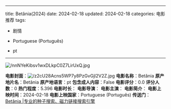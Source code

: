 
---
title: Betânia(2024)
date: 2024-02-18
updated: 2024-02-18
categories: 电影推荐
tags:

- 剧情

- Portuguese (Português)
- pt
---

<img src="https://image.tmdb.org/t/p/original/nnNYeKibsv1wxDLkpC0Z7LirUxQ.jpg" alt="/nnNYeKibsv1wxDLkpC0Z7LirUxQ.jpg" title="/nnNYeKibsv1wxDLkpC0Z7LirUxQ.jpg">

**电影封面**：<img src="https://image.tmdb.org/t/p/w200/z2cU28Acns5WP7y8PzGvGjl2V2Z.jpg" alt="/z2cU28Acns5WP7y8PzGvGjl2V2Z.jpg" title="/z2cU28Acns5WP7y8PzGvGjl2V2Z.jpg">
**电影名称**：Betânia
**原产地片名**：Betânia
**原产地语言**：pt
**包含成人内容**：False
**电影评分**：0.0
**评分人数**：0
**热门程度**：5.396
**电影时长**：
**电影导演**：
**电影主演**：
**电影简介**：
**电影上映时间**：2024-02-18
**电影上映国家**：Portuguese (Português)
**传送门**：[Betânia |专业的种子搜索、磁力链接搜索引擎](https://movie.amd794.com:2083/?search=Bet%C3%A2nia&ordering=&mode=match_phrase&page_size=10&page=1)

